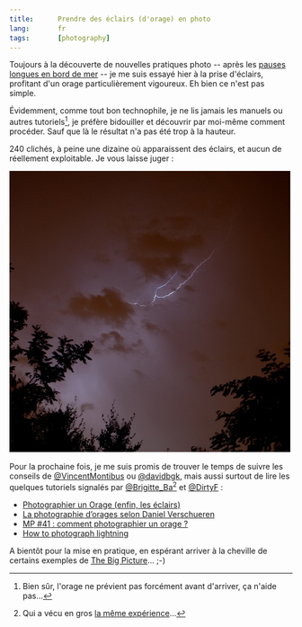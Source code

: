 ```yaml
---
title:      Prendre des éclairs (d'orage) en photo
lang:       fr
tags:       [photography]
---
```


Toujours à la découverte de nouvelles pratiques photo -- après les [pauses longues en bord de mer](/2009/06/along-the-shore.html) -- je me suis essayé hier à la prise d'éclairs, profitant d'un orage particulièrement vigoureux. Eh bien ce n'est pas simple.

Évidemment, comme tout bon technophile, je ne lis jamais les manuels ou autres tutoriels[^1], je préfère bidouiller et découvrir par moi-même comment procéder. Sauf que là le résultat n'a pas été trop à la hauteur.

240 clichés, à peine une dizaine où apparaissent des éclairs, et aucun de réellement exploitable. Je vous laisse juger :

![](eclair-orage-photo.jpg)

Pour la prochaine fois, je me suis promis de trouver le temps de suivre les conseils de [@VincentMontibus](http://twitter.com/VincentMontibus/statuses/3532445120) ou [@davidbgk](http://twitter.com/davidbgk/statuses/3532680352), mais aussi surtout de lire les quelques tutoriels signalés par [@Brigitte_Ba](http://twitter.com/Brigitte_Ba/statuses/3532851763)[^2] et [@DirtyF](http://www.twitter.com/DirtyF) :

- [Photographier un Orage (enfin, les éclairs)](http://www.tequilas-secrets.com/?2008/06/02/819-photographier-un-orage-enfin-les-eclairs)
- [La photographie d’orages selon Daniel Verschueren](http://www.chasseurs-orages.com/photographier-orage.htm)
- [MP #41 : comment photographier un orage ?](http://phototrend.fr/2009/07/mp-41-comment-photographier-un-orage/)
- [How to photograph lightning](http://www.weatherscapes.com/techniques.php?cat=lightning&page=lightning)

A bientôt pour la mise en pratique, en espérant arriver à la cheville de certains exemples de [The Big Picture](http://www.boston.com/bigpicture/2009/07/lightning.html)… ;-)

[^1]: Bien sûr, l'orage ne prévient pas forcément avant d'arriver, ça n'aide pas…

[^2]: Qui a vécu en gros [la même expérience](http://www.tequilas-secrets.com/?2009/05/25/1290-pour-une-nuit-avec-toi)…
